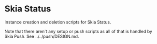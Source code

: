 Skia Status
====================

Instance creation and deletion scripts for Skia Status.

Note that there aren't any setup or push scripts as all of that is handled by
Skia Push. See ../../push/DESIGN.md.

